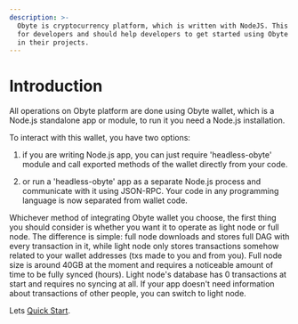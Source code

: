 ```yaml
---
description: >-
  Obyte is cryptocurrency platform, which is written with NodeJS. This site is
  for developers and should help developers to get started using Obyte platform
  in their projects.
---
```


# Introduction

All operations on Obyte platform are done using Obyte wallet, which is a Node.js standalone app or module, to run it you need a Node.js installation.

To interact with this wallet, you have two options:

1. if you are writing Node.js app, you can just require 'headless-obyte' module and call exported methods of the wallet directly from your code.

2. or run a 'headless-obyte' app as a separate Node.js process and communicate with it using JSON-RPC. Your code in any programming language is now separated from wallet code.

Whichever method of integrating Obyte wallet you choose, the first thing you should consider is whether you want it to operate as light node or full node. The difference is simple: full node downloads and stores full DAG with every transaction in it, while light node only stores transactions somehow related to your wallet addresses (txs made to you and from you). Full node size is around 40GB at the moment and requires a noticeable amount of time to be fully synced (hours). Light node's database has 0 transactions at start and requires no syncing at all. If your app doesn't need information about transactions of other people, you can switch to light node.

Lets [Quick Start](quick-start.md).